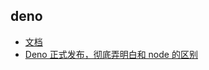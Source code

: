 ## deno


- [文档](https://doc.deno.land/)
- [Deno 正式发布，彻底弄明白和 node 的区别](https://juejin.im/post/5ebcad19f265da7bb07656c7)
